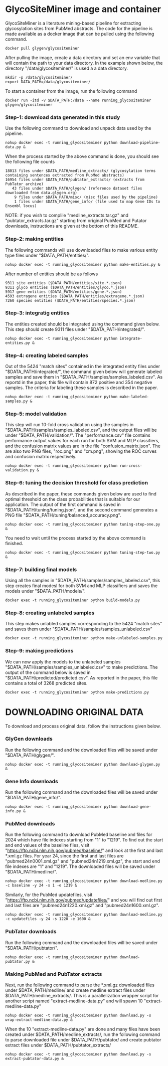 # GlycoSiteMiner image and container

GlycoSiteMiner is a literature mining-based pipeline for extracting glycosylation sites from PubMed abstracts. The code for the pipeline is made available as a docker image that can be pulled using the following command.

```
docker pull glygen/glycositeminer
```

After pulling the image, create a data directory and set an env variable that will contain the path to your data directory. In the example shown below, 
the directory "/data/glycositeminer/" is used a a data directory.
```
mkdir -p /data/glycositeminer/
export DATA_PATH=/data/glycositeminer/
```

To start a container from the image, run the following command
```
docker run -itd -v $DATA_PATH:/data --name running_glycositeminer glygen/glycositeminer
```


### Step-1: download data generated in this study
Use the following command to download and unpack data used by the pipeline. 
```
nohup docker exec -t running_glycositeminer python download-pipeline-data.py &
```
When the process started by the above command is done, you should see the following file counts
```
18013 files under $DATA_PATH/medline_extracts/ (glycosylation terms containing sentences extracted from PubMed abstracts)
16954 files under $DATA_PATH/pubtator_extracts/ (extracts from PubTator archive)
   43 files under $DATA_PATH/glygen/ (reference dataset files downloaded from data.glygen.org)
    9 files under $DATA_PATH/misc/ (misc files used by the pipeline)
    1 files under $DATA_PATH/gene_info/ (file used to map Gene IDs to Ensembl locus) 
```
NOTE: if you wish to complile "medline_extracts.tar.gz" and "pubtator_extracts.tar.gz" starting from original PubMed and Putator downloads,
instructions are given at the bottom of this README.


### Step-2: making entities 
The following commands will use downloaded files to make various entity type files under "$DATA_PATH/entities/".  
```
nohup docker exec -t running_glycositeminer python make-entities.py &
```

After number of entities should be as follows
```
9311 site entities ($DATA_PATH/entities/site.*.json)
9311 glyco entities ($DATA_PATH/entities/glyco.*.json)
5917 gene entities ($DATA_PATH/entities/gene.*.json)
4593 extragene entities ($DATA_PATH/entities/extragene.*.json)
7260 species entities ($DATA_PATH/entities/species.*.json)
```


### Step-3: integratig entities 
The entities created should be integrated using the command given below. This step should create 9311 files under "$DATA_PATH/integrated/".
```
nohup docker exec -t running_glycositeminer python integrate-entities.py &
```


### Step-4: creating labeled samples
Out of the 5424 "match sites" contained in the integrated entity files under "$DATA_PATH/integrated/", 
the command given below will generate labeled samples and save them in "$DATA_PATH/samples/samples_labeled.csv". 
As reportd in the paper, this file will contain 872 positive and 354 negative samples. The criteria for labeling 
these samples is described in the paper.
```
nohup docker exec -t running_glycositeminer python make-labeled-samples.py &
```


### Step-5: model validation
This step will run 10-fold cross validation using the samples in "$DATA_PATH/samples/samples_labeled.csv", and the
output files will be under "$DATA_PATH/validation/". The "performance.csv" file contains performance 
output values for each run for both SVM and MLP classifiers, and the confusion matrix values are in the file
"confusion_matrix.json". The are also two PNG files, "roc.png" and "cm.png", showing the ROC curves and confusion 
matrix respectively.
```
nohup docker exec -t running_glycositeminer python run-cross-validation.py &
```


### Step-6: tuning the decision threshold for class prediction
As described in the paper, these commands given below are used to find optimal threshold on the class probabilities that is 
suitable for our application. The output of the first command is saved in "$DATA_PATH/tuning/tuning.json", 
and the second command generates a PNG file "$DATA_PATH/tuning/balanced_accuracy.png". 
```
nohup docker exec -t running_glycositeminer python tuning-step-one.py &
```

You need to wait until the process started by the above command is finished.
```
nohup docker exec -t running_glycositeminer python tuning-step-two.py &
```


### Step-7: building final models
Using all the samples in "$DATA_PATH/samples/samples_labeled.csv", this step creates final modesl for both
SVM and MLP classifiers and saves the models under "$DATA_PATH/models/".
```
docker exec -t running_glycositeminer python build-models.py 
```


### Step-8: creating unlabeled samples
This step makes unlabled samples corresponding to the 5424 "match sites" and saves them under "$DATA_PATH/samples/samples_unlabeled.csv"
```
docker exec -t running_glycositeminer python make-unlabeled-samples.py 
```

### Step-9: making predictions
We can now apply the models to the unlabeled samples "$DATA_PATH/samples/samples_unlabeled.csv" to make predictions. The output of the command below
is saved in "$DATA_PATH/predicted/predicted.csv". As reported in the paper, this file contains a total of 3268 predicted sites.
```
docker exec -t running_glycositeminer python make-predictions.py 
```


# DOWNLOADING ORIGINAL DATA
To download and process original data, follow the instructions given below.

### GlyGen downloads
Run the following command and the downloaded files will be saved under "$DATA_PATH/glygen/".
```
nohup docker exec -t running_glycositeminer python download-glygen.py &
```

### Gene Info downloads
Run the following command and the downloaded files will be saved under "$DATA_PATH/gene_info/".
```
nohup docker exec -t running_glycositeminer python download-gene-info.py &
```

### PubMed downloads
Run the following command to download PubMed baseline xml files for 2024 which have file indexes starting from "1" to "1219". To find out the 
start and end values of the baseline files, visit "https://ftp.ncbi.nlm.nih.gov/pubmed/baseline/" and look at the first and last *.xml.gz files. 
For year 24, since the first and last files are "pubmed24n0001.xml.gz" and "pubmed24n1219.xml.gz", the start and end file indexes are "1" and "1219". 
The downloaded files will be saved under "$DATA_PATH/medline/".
```
nohup docker exec -t running_glycositeminer python download-medline.py -c baseline -y 24 -s 1 -e 1219 &
```
Similarly, for the PubMed updatefiles, visit "https://ftp.ncbi.nlm.nih.gov/pubmed/updatefiles/" and you will find out first and last files 
are "pubmed24n1220.xml.gz" and "pubmed24n1600.xml.gz".
```
nohup docker exec -t running_glycositeminer python download-medline.py -c updatefiles -y 24 -s 1220 -e 1600 &
```

### PubTator downloads
Run the following command and the downloaded files will be saved under "$DATA_PATH/pubtator/".
```
nohup docker exec -t running_glycositeminer python download-pubtator.py &
```

### Making PubMed and PubTator extracts
Next, run the following command to parse the *.xml.gz downloaded files under $DATA_PATH/medline/
and create medline extract files under $DATA_PATH/medline_extracts/. This is a parallelization wrapper script 
for another script named "extract-medline-data.py" and will spawn 10 "extract-medline-data.py"
```
nohup docker exec -t running_glycositeminer python download.py -s wrap-extract-medline-data.py &
```

When the 10 "extract-medline-data.py" are done and many files have been created under $DATA_PATH/medline_extracts/,
run the following command to parse downloaded file under $DATA_PATH/pubtator/
and create pubtator extract files under $DATA_PATH/pubtator_extracts/
```
nohup docker exec -t running_glycositeminer python download.py -s extract-pubtator-data.py &
```     







